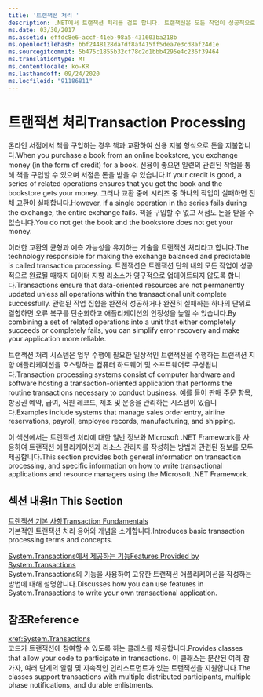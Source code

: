 ```yaml
---
title: '트랜잭션 처리 '
description: .NET에서 트랜잭션 처리를 검토 합니다. 트랜잭션은 모든 작업이 성공적으로 완료 되지 않는 한 데이터 지향 리소스가 영구적으로 업데이트 되지 않도록 합니다.
ms.date: 03/30/2017
ms.assetid: effdc8e6-accf-41eb-98a5-431603ba218b
ms.openlocfilehash: bbf2448128da7df8af415ff5dea7e3cd8af24d1e
ms.sourcegitcommit: 5b475c1855b32cf78d2d1bbb4295e4c236f39464
ms.translationtype: MT
ms.contentlocale: ko-KR
ms.lasthandoff: 09/24/2020
ms.locfileid: "91186811"
---
```

# <a name="transaction-processing"></a><span data-ttu-id="27f48-104">트랜잭션 처리</span><span class="sxs-lookup"><span data-stu-id="27f48-104">Transaction Processing</span></span>

<span data-ttu-id="27f48-105">온라인 서점에서 책을 구입하는 경우 책과 교환하여 신용 지불 형식으로 돈을 지불합니다.</span><span class="sxs-lookup"><span data-stu-id="27f48-105">When you purchase a book from an online bookstore, you exchange money (in the form of credit) for a book.</span></span> <span data-ttu-id="27f48-106">신용이 좋으면 일련의 관련된 작업을 통해 책을 구입할 수 있으며 서점은 돈을 받을 수 있습니다.</span><span class="sxs-lookup"><span data-stu-id="27f48-106">If your credit is good, a series of related operations ensures that you get the book and the bookstore gets your money.</span></span> <span data-ttu-id="27f48-107">그러나 교환 중에 시리즈 중 하나의 작업이 실패하면 전체 교환이 실패합니다.</span><span class="sxs-lookup"><span data-stu-id="27f48-107">However, if a single operation in the series fails during the exchange, the entire exchange fails.</span></span> <span data-ttu-id="27f48-108">책을 구입할 수 없고 서점도 돈을 받을 수 없습니다.</span><span class="sxs-lookup"><span data-stu-id="27f48-108">You do not get the book and the bookstore does not get your money.</span></span>  
  
 <span data-ttu-id="27f48-109">이러한 교환의 균형과 예측 가능성을 유지하는 기술을 트랜잭션 처리라고 합니다.</span><span class="sxs-lookup"><span data-stu-id="27f48-109">The technology responsible for making the exchange balanced and predictable is called transaction processing.</span></span> <span data-ttu-id="27f48-110">트랜잭션은 트랜잭션 단위 내의 모든 작업이 성공적으로 완료될 때까지 데이터 지향 리소스가 영구적으로 업데이트되지 않도록 합니다.</span><span class="sxs-lookup"><span data-stu-id="27f48-110">Transactions ensure that data-oriented resources are not permanently updated unless all operations within the transactional unit complete successfully.</span></span> <span data-ttu-id="27f48-111">관련된 작업 집합을 완전히 성공하거나 완전히 실패하는 하나의 단위로 결합하면 오류 복구를 단순화하고 애플리케이션의 안정성을 높일 수 있습니다.</span><span class="sxs-lookup"><span data-stu-id="27f48-111">By combining a set of related operations into a unit that either completely succeeds or completely fails, you can simplify error recovery and make your application more reliable.</span></span>  
  
 <span data-ttu-id="27f48-112">트랜잭션 처리 시스템은 업무 수행에 필요한 일상적인 트랜잭션을 수행하는 트랜잭션 지향 애플리케이션을 호스팅하는 컴퓨터 하드웨어 및 소프트웨어로 구성됩니다.</span><span class="sxs-lookup"><span data-stu-id="27f48-112">Transaction processing systems consist of computer hardware and software hosting a transaction-oriented application that performs the routine transactions necessary to conduct business.</span></span> <span data-ttu-id="27f48-113">예를 들어 판매 주문 항목, 항공권 예약, 급여, 직원 레코드, 제조 및 운송을 관리하는 시스템이 있습니다.</span><span class="sxs-lookup"><span data-stu-id="27f48-113">Examples include systems that manage sales order entry, airline reservations, payroll, employee records, manufacturing, and shipping.</span></span>  
  
 <span data-ttu-id="27f48-114">이 섹션에서는 트랜잭션 처리에 대한 일반 정보와 Microsoft .NET Framework를 사용하여 트랜잭션 애플리케이션과 리소스 관리자를 작성하는 방법과 관련된 정보를 모두 제공합니다.</span><span class="sxs-lookup"><span data-stu-id="27f48-114">This section provides both general information on transaction processing, and specific information on how to write transactional applications and resource managers using the Microsoft .NET Framework.</span></span>  
  
## <a name="in-this-section"></a><span data-ttu-id="27f48-115">섹션 내용</span><span class="sxs-lookup"><span data-stu-id="27f48-115">In This Section</span></span>  

 [<span data-ttu-id="27f48-116">트랜잭션 기본 사항</span><span class="sxs-lookup"><span data-stu-id="27f48-116">Transaction Fundamentals</span></span>](transaction-fundamentals.md)  
 <span data-ttu-id="27f48-117">기본적인 트랜잭션 처리 용어와 개념을 소개합니다.</span><span class="sxs-lookup"><span data-stu-id="27f48-117">Introduces basic transaction processing terms and concepts.</span></span>  
  
 [<span data-ttu-id="27f48-118">System.Transactions에서 제공하는 기능</span><span class="sxs-lookup"><span data-stu-id="27f48-118">Features Provided by System.Transactions</span></span>](features-provided-by-system-transactions.md)  
 <span data-ttu-id="27f48-119">System.Transactions의 기능을 사용하여 고유한 트랜잭션 애플리케이션을 작성하는 방법에 대해 설명합니다.</span><span class="sxs-lookup"><span data-stu-id="27f48-119">Discusses how you can use features in System.Transactions to write your own transactional application.</span></span>  
  
## <a name="reference"></a><span data-ttu-id="27f48-120">참조</span><span class="sxs-lookup"><span data-stu-id="27f48-120">Reference</span></span>  

 <xref:System.Transactions>  
 <span data-ttu-id="27f48-121">코드가 트랜잭션에 참여할 수 있도록 하는 클래스를 제공합니다.</span><span class="sxs-lookup"><span data-stu-id="27f48-121">Provides classes that allow your code to participate in transactions.</span></span> <span data-ttu-id="27f48-122">이 클래스는 분산된 여러 참가자, 여러 단계의 알림 및 지속적인 인리스트먼트가 있는 트랜잭션을 지원합니다.</span><span class="sxs-lookup"><span data-stu-id="27f48-122">The classes support transactions with multiple distributed participants, multiple phase notifications, and durable enlistments.</span></span>
